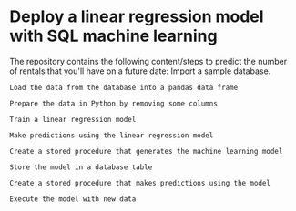 # Deploy a linear regression model with SQL machine learning

The repository contains the following content/steps to predict the number of rentals that you'll have on a future date:
    Import a sample database.
   
    Load the data from the database into a pandas data frame
    
    Prepare the data in Python by removing some columns
    
    Train a linear regression model
    
    Make predictions using the linear regression model
    
    Create a stored procedure that generates the machine learning model
    
    Store the model in a database table
    
    Create a stored procedure that makes predictions using the model
    
    Execute the model with new data







